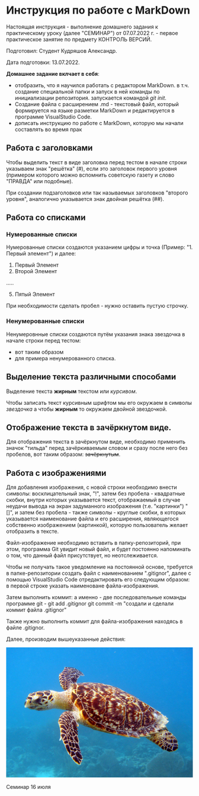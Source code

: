 # Инструкция по работе с MarkDown

Настоящая инструкция - выполнение домашнего задания к практическому уроку (далее "СЕМИНАР")
от 07.07.2022 г. -  первое практическое занятие по предмету КОНТРОЛЬ ВЕРСИЙ.

Подготовил: Студент Кудряшов Александр.

Дата подготовки: 13.07.2022.

**Домашнее задание вклчает в себя**:
* отобразить, что я научился работать с редактором MarkDown.
  в т.ч. создание специальной папки и запуск в ней команды по инициализации репозитория.
  запускается командой *git init*.
* Создание файла с расширением .md - текстовый файл, который формируется на языке разметки MarkDown и редактируется в программе VisualStudio Code.
* дописать инструкцию по работе с MarkDown, которую мы начали составлять во время прак

## Работа с заголовками

Чтобы выделить текст в виде заголовка перед тестом в начале строки указываем знак "решётка" (#), если это заголовок первого уровня (примером которого можно вспомнить советскую газету и слово "ПРАВДА" или подобные).

При создании подзаголовков или так называемых заголовков "второго уровня", аналогично указывается знак двойная решётка (##).

## Работа со списками
### Нумерованные списки
Нумерованные списки создаются указанием цифры и точка (Пример: "1. Первый элемент") и далее:
1. Первый Элемент
2. Второй Элемент

.....

5. Пятый Элемент

При необходимости сделать пробел - нужно оставить пустую строчку.


### Ненумерованные списки
Ненумеровнные списки создаются путём указания знака звездочка в начале строки перед тестом:
* вот таким образом
* для примера ненумерованного списка.

## Выделение текста различными способами

Выделение текста **жирным** текстом или *курсивом*.

Чтобы записать текст курсивным шрифтом мы его окружаем в символы *звездочка* а чтобы **жирным** то окружаем двойной звездочкой.


## Отображение текста в зачёркнутом виде.

Для отображения текста в зачёркнутом виде, необходимо применить значок "тильда" перед зачёркиваемым словом и сразу после него без пробелов, вот таким образом:
~~зачёркнутым~~.


## Работа с изображениями

Для добавления изображения, с новой строки необходимо внести символы: восклицательный знак, "!", затем без пробела - квадратные скобки, внутри которых указывается текст, отображаемый в случае неудачи вывода на экран задуманного изображения (т.е. "картинки") "[]", и затем без пробела - также символы - круглые скобки, в которых указывается наименование файла и его расширения, являющегося собственно изображением (картинкой), которую пользователь желает отобразить в тексте.

Файл-изображение необходимо вставить в папку-репозиторий, при этом, программа Git увидит новый файл, и будет постоянно напоминать о том, что данный файл присутствует, но неотслеживается. 

Чтобы не получать такое уведомление на постоянной основе, требуется в папке-репозитории создать файл с наименованием ".gitignor", далее с помощью VisualStudio Code отредактировать его следующим образом: в первой строке указать наименоване файла-изображения. 

Затем выполнить коммит: 
а именно - две последовательные команды программе git - 
git add .gitignor
git commit -m "создали и сделали коммит файла .gitignor"

Также нужно выполнить коммит для файла-изображения находясь в файле .gitignor.

Далее, производим вышеуказанные действия:

![Здесь должна быть черепашка](SeaTurtle.jpg)

Семинар 16 июля 
